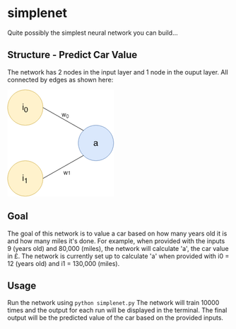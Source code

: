 # simplenet
Quite possibly the simplest neural network you can build...

## Structure - Predict Car Value
The network has 2 nodes in the input layer and 1 node in the ouput layer. All connected by edges as shown here:

![Neural Network Diagram](/img/simplenet.png "Neural Network Diagram")

## Goal 
The goal of this network is to value a car based on how many years old it is and how many miles it's done. For example, when provided with the inputs 9 (years old) and 80,000 (miles), the network will calculate 'a', the car value in £. The network is currently set up to calculate 'a' when provided with i0 = 12 (years old) and i1 = 130,000 (miles).

## Usage
Run the network using `python simplenet.py` The network will train 10000 times and the output for each run will be displayed in the terminal. The final output will be the predicted value of the car based on the provided inputs. 
